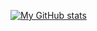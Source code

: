 [![My GitHub stats](https://github-readme-stats.vercel.app/api?username=ssz256)](https://github-readme-stats.vercel.app/api?username=ssz256)
